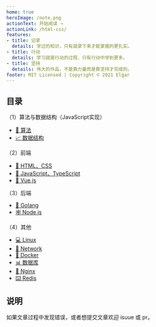 ```yaml
---
home: true
heroImage: /note.png
actionText: 开始阅读 →
actionLink: /html-css/
features:
- title: 记录
  details: 学过的知识，只有就录下来才能掌握的更扎实。
- title: 行动
  details: 学习就是行动的过程，只有行动中学到更多。
- title: 坚持
  details: 伟大的作品，不是靠力量而是靠坚持才完成的。
footer: MIT Licensed | Copyright © 2021 Elǵar
---
```


## 目录

（1）算法与数据结构（JavaScript实现）

- [🍉 算法](https://kz321.top/docs/alg/binary-search.html)
- [📈 数据结构](https://kz321.top/docs/docs/alg/)

（2）前端

- [🎨 HTML、CSS](https://kz321.top/docs/html-css/)
- [🥕 JavaScript、TypeScript](https://kz321.top/docs/javascript/)
- [🧮 Vue.js](https://kz321.top/docs/vue/)

（3）后端

- [🐹 Golang](https://kz321.top/docs/go/)
- [🕸 Node.js](https://kz321.top/docs/node/)

（4）其他

- [💻 Linux](https://kz321.top/docs/linux/)
- [🎾 Network](https://kz321.top/docs/network/)
- [🐋 Docker](https://kz321.top/docs/other/docker.html)
- [📊 数据库](https://kz321.top/docs/sql/)
- [🧩 Nginx](https://kz321.top/docs/other/nginx.html)
- [⌨️ Redis](https://kz321.top/docs/other/redis.html)

## 说明

如果文章过程中发现错误，或者想提交文章欢迎 isuue 或 pr。
